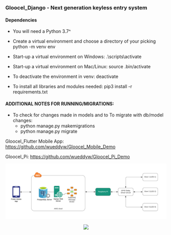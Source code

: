 ### Gloocel_Django - Next generation keyless entry system

#### Dependencies
* You will need a Python 3.7^
* Create a virtual environment and choose a directory of your picking python -m venv env
* Start-up a virtual environment on Windows: .\scripts\activate
* Start-up a virtual environment on Mac/Linux: source .bin/activate
* To deactivate the environment in venv: deactivate

* To install all libraries and modules needed: pip3 install -r requirements.txt


#### ADDITIONAL NOTES FOR RUNNING/MIGRATIONS:

* To check for changes made in models and to To migrate with db/model changes: 
  * python manage.py makemigrations
  * python manage.py migrate


Gloocel_Flutter Mobile App: https://github.com/wueddyw/Gloocel_Mobile_Demo

Gloocel_Pi: https://github.com/wueddyw/Gloocel_Pi_Demo


![Main Image](https://github.com/RoyArka/Gloocel_Django_Demo/blob/3348655031ae64e176d91e369301e1cce702933c/Gloocel_images/3.png)

<p align="center">
  <img width = "350px" src="https://github.com/RoyArka/Gloocel_Django_Demo/blob/41b94e35beed0779d51f9dbf372ca08e79b329ae/Gloocel_images/5.gif"/>
</p>




